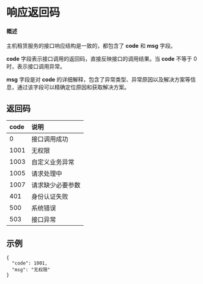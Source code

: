 # 响应返回码

#### 概述

主机租赁服务的接口响应结构是一致的，都包含了 **code** 和 **msg** 字段。

**code** 字段表示接口调用的返回码，直接反映接口的调用结果。当 **code** 不等于 0时，表示接口调用异常。

**msg** 字段是对 **code** 的详细解释，包含了异常类型、异常原因以及解决方案等信息，通过该字段可以精确定位原因和获取解决方案。



## 返回码

| code | 说明       |
|:-----|:---------|
| 0    | 接口调用成功   |
| 1001 | 无权限      |
| 1003 | 自定义业务异常  |
| 1005 | 请求处理中    |
| 1007 | 请求缺少必要参数 |
| 401  | 身份认证失败   |
| 500  | 系统错误     |
| 503  | 接口异常     |

## 示例

```
{
  "code": 1001,
  "msg": "无权限"
}
```

